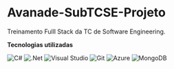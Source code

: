 # Avanade-SubTCSE-Projeto

Treinamento Fulll Stack da TC de Software Engineering.

**Tecnologias utilizadas**

<img alt="C#" src="https://img.shields.io/badge/c%23-%23239120.svg?style=flat-square&logo=c-sharp&logoColor=white"/> <img alt=".Net" src="https://img.shields.io/badge/.NET-5C2D91?style=flat-square&logo=.net&logoColor=white"/> <img alt="Visual Studio" src="https://img.shields.io/badge/VisualStudio-5C2D91.svg?style=flat-square&logo=visual-studio&logoColor=white"/> <img alt="Git" src="https://img.shields.io/badge/git-%23F05033.svg?style=flat-square&logo=git&logoColor=white"/> <img alt="Azure" src="https://img.shields.io/badge/azure-%230072C6.svg?style=flat-square&logo=azure-devops&logoColor=white"/> <img alt="MongoDB" src ="https://img.shields.io/badge/MongoDB-%234ea94b.svg?style=flat-square&logo=mongodb&logoColor=white"/>

